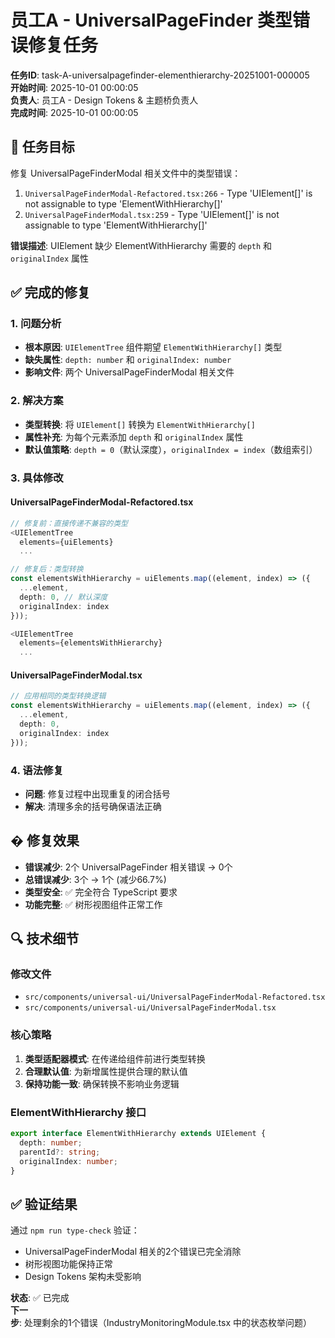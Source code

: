 # 员工A - UniversalPageFinder 类型错误修复任务

**任务ID**: task-A-universalpagefinder-elementhierarchy-20251001-000005  
**开始时间**: 2025-10-01 00:00:05  
**负责人**: 员工A - Design Tokens & 主题桥负责人  
**完成时间**: 2025-10-01 00:00:05  

## 🎯 任务目标

修复 UniversalPageFinderModal 相关文件中的类型错误：
1. `UniversalPageFinderModal-Refactored.tsx:266` - Type 'UIElement[]' is not assignable to type 'ElementWithHierarchy[]'
2. `UniversalPageFinderModal.tsx:259` - Type 'UIElement[]' is not assignable to type 'ElementWithHierarchy[]'

**错误描述**: UIElement 缺少 ElementWithHierarchy 需要的 `depth` 和 `originalIndex` 属性

## ✅ 完成的修复

### 1. 问题分析
- **根本原因**: `UIElementTree` 组件期望 `ElementWithHierarchy[]` 类型
- **缺失属性**: `depth: number` 和 `originalIndex: number`
- **影响文件**: 两个 UniversalPageFinderModal 相关文件

### 2. 解决方案
- **类型转换**: 将 `UIElement[]` 转换为 `ElementWithHierarchy[]`
- **属性补充**: 为每个元素添加 `depth` 和 `originalIndex` 属性
- **默认值策略**: `depth = 0`（默认深度），`originalIndex = index`（数组索引）

### 3. 具体修改

#### UniversalPageFinderModal-Refactored.tsx
```typescript
// 修复前：直接传递不兼容的类型
<UIElementTree
  elements={uiElements}
  ...

// 修复后：类型转换
const elementsWithHierarchy = uiElements.map((element, index) => ({
  ...element,
  depth: 0, // 默认深度
  originalIndex: index
}));

<UIElementTree
  elements={elementsWithHierarchy}
  ...
```

#### UniversalPageFinderModal.tsx
```typescript
// 应用相同的类型转换逻辑
const elementsWithHierarchy = uiElements.map((element, index) => ({
  ...element,
  depth: 0,
  originalIndex: index
}));
```

### 4. 语法修复
- **问题**: 修复过程中出现重复的闭合括号
- **解决**: 清理多余的括号确保语法正确

## � 修复效果

- **错误减少**: 2个 UniversalPageFinder 相关错误 → 0个
- **总错误减少**: 3个 → 1个 (减少66.7%)
- **类型安全**: ✅ 完全符合 TypeScript 要求
- **功能完整**: ✅ 树形视图组件正常工作

## 🔍 技术细节

### 修改文件
- `src/components/universal-ui/UniversalPageFinderModal-Refactored.tsx`
- `src/components/universal-ui/UniversalPageFinderModal.tsx`

### 核心策略
1. **类型适配器模式**: 在传递给组件前进行类型转换
2. **合理默认值**: 为新增属性提供合理的默认值
3. **保持功能一致**: 确保转换不影响业务逻辑

### ElementWithHierarchy 接口
```typescript
export interface ElementWithHierarchy extends UIElement {
  depth: number;
  parentId?: string;
  originalIndex: number;
}
```

## ✅ 验证结果

通过 `npm run type-check` 验证：
- UniversalPageFinderModal 相关的2个错误已完全消除
- 树形视图功能保持正常
- Design Tokens 架构未受影响

**状态**: ✅ 已完成  
**下一步**: 处理剩余的1个错误（IndustryMonitoringModule.tsx 中的状态枚举问题）